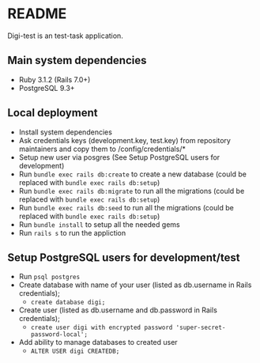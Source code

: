 # README

Digi-test is an test-task application.

## Main system dependencies

- Ruby 3.1.2 (Rails 7.0+)
- PostgreSQL 9.3+

## Local deployment

- Install system dependencies
- Ask credentials keys (development.key, test.key) from repository maintainers and copy them to /config/credentials/*
- Setup new user via posgres (See Setup PostgreSQL users for development)
- Run `bundle exec rails db:create` to create a new database (could be replaced with `bundle exec rails db:setup`)
- Run `bundle exec rails db:migrate` to run all the migrations (could be replaced with `bundle exec rails db:setup`)
- Run `bundle exec rails db:seed` to run all the migrations (could be replaced with `bundle exec rails db:setup`)
- Run `bundle install` to setup all the needed gems 
- Run `rails s` to run the appliction

## Setup PostgreSQL users for development/test

- Run `psql postgres`
- Create database with name of your user (listed as db.username in Rails credentials);
    - `create database digi;`
- Create user (listed as db.username and db.password in Rails credentials);
    - `create user digi with encrypted password 'super-secret-password-local';`
- Add ability to manage databases to created user
    - `ALTER USER digi CREATEDB;`
